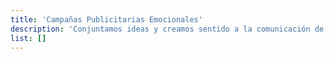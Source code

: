 ```yaml
---
title: 'Campañas Publicitarias Emocionales'
description: 'Conjuntamos ideas y creamos sentido a la comunicación de tu marca con el objetivo de colocar un producto o servicio en el mercado.'
list: []
---
```

